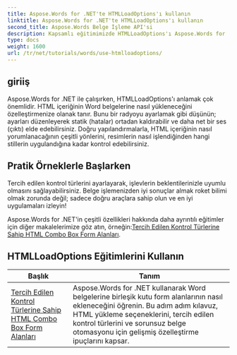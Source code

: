 ```yaml
---
title: Aspose.Words for .NET'te HTMLLoadOptions'ı kullanın
linktitle: Aspose.Words for .NET'te HTMLLoadOptions'ı kullanın
second_title: Aspose.Words Belge İşleme API'si
description: Kapsamlı eğitimimizde HTMLLoadOptions'ı Aspose.Words for .NET ile nasıl verimli bir şekilde kullanacağınızı keşfedin. Özellikler, ipuçları ve pratik örnekler hakkında bilgi edinin.
type: docs
weight: 1600
url: /tr/net/tutorials/words/use-htmlloadoptions/
---
```

## giriiş
 
Aspose.Words for .NET ile çalışırken, HTMLLoadOptions'ı anlamak çok önemlidir. HTML içeriğinin Word belgelerine nasıl yükleneceğini özelleştirmenize olanak tanır. Bunu bir radyoyu ayarlamak gibi düşünün; ayarları düzenleyerek statik (hatalar) ortadan kaldırabilir ve daha net bir ses (çıktı) elde edebilirsiniz. Doğru yapılandırmalarla, HTML içeriğinin nasıl yorumlanacağının çeşitli yönlerini, resimlerin nasıl işlendiğinden hangi stillerin uygulandığına kadar kontrol edebilirsiniz.  

## Pratik Örneklerle Başlarken  

Tercih edilen kontrol türlerini ayarlayarak, işlevlerin beklentilerinizle uyumlu olmasını sağlayabilirsiniz. Belge işlemenizden iyi sonuçlar almak roket bilimi olmak zorunda değil; sadece doğru araçlara sahip olun ve en iyi uygulamaları izleyin!

 Aspose.Words for .NET'in çeşitli özellikleri hakkında daha ayrıntılı eğitimler için diğer makalelerimize göz atın, örneğin:[Tercih Edilen Kontrol Türlerine Sahip HTML Combo Box Form Alanları](./html-combo-box-form-fields-with-preferred-control-types/).

 ## HTMLLoadOptions Eğitimlerini Kullanın
| Başlık | Tanım |
| --- | --- |
| [Tercih Edilen Kontrol Türlerine Sahip HTML Combo Box Form Alanları](./html-combo-box-form-fields-with-preferred-control-types/) | Aspose.Words for .NET kullanarak Word belgelerine birleşik kutu form alanlarının nasıl ekleneceğini öğrenin. Bu adım adım kılavuz, HTML yükleme seçeneklerini, tercih edilen kontrol türlerini ve sorunsuz belge otomasyonu için gelişmiş özelleştirme ipuçlarını kapsar. |